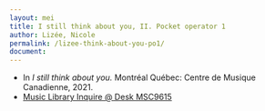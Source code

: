 ```yaml
---
layout: mei
title: I still think about you, II. Pocket operator 1
author: Lizée, Nicole
permalink: /lizee-think-about-you-po1/
document:
---
```


- In *I still think about you.* Montréal Québec: Centre de Musique Canadienne, 2021.
- <a href="https://tufts.primo.exlibrisgroup.com/permalink/01TUN_INST/1kc9gia/alma991018677203903851" target="_blank">Music Library Inquire @ Desk MSC9615</a>
